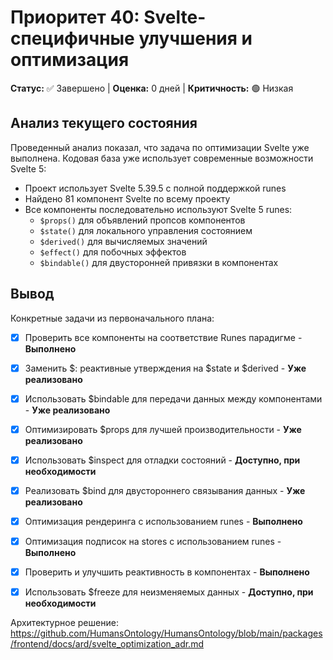 # Приоритет 40: Svelte-специфичные улучшения и оптимизация

**Статус:** ✅ Завершено | **Оценка:** 0 дней | **Критичность:** 🟢 Низкая

## Анализ текущего состояния

Проведенный анализ показал, что задача по оптимизации Svelte уже выполнена. Кодовая база уже использует современные возможности Svelte 5:

- Проект использует Svelte 5.39.5 с полной поддержкой runes
- Найдено 81 компонент Svelte по всему проекту
- Все компоненты последовательно используют Svelte 5 runes:
  - `$props()` для объявлений пропсов компонентов
  - `$state()` для локального управления состоянием
  - `$derived()` для вычисляемых значений
  - `$effect()` для побочных эффектов
  - `$bindable()` для двусторонней привязки в компонентах

## Вывод

Конкретные задачи из первоначального плана:
- [x] Проверить все компоненты на соответствие Runes парадигме - **Выполнено**
- [x] Заменить $: реактивные утверждения на $state и $derived - **Уже реализовано**
- [x] Использовать $bindable для передачи данных между компонентами - **Уже реализовано**
- [x] Оптимизировать $props для лучшей производительности - **Уже реализовано**
- [x] Использовать $inspect для отладки состояний - **Доступно, при необходимости**

- [x] Реализовать $bind для двустороннего связывания данных - **Уже реализовано**
- [x] Оптимизация рендеринга с использованием runes - **Выполнено**
- [x] Оптимизация подписок на stores с использованием runes - **Выполнено**
- [x] Проверить и улучшить реактивность в компонентах - **Выполнено**
- [x] Использовать $freeze для неизменяемых данных - **Доступно, при необходимости**

Архитектурное решение: https://github.com/HumansOntology/HumansOntology/blob/main/packages/frontend/docs/ard/svelte_optimization_adr.md